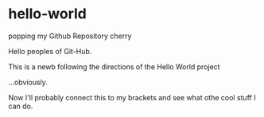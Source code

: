 # hello-world
popping my Github Repository cherry 

Hello peoples of Git-Hub. 

This is a newb following the directions of the Hello World project

...obviously. 

Now I'll probably connect this to my brackets and see what othe cool stuff I can do. 



